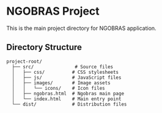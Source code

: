 # NGOBRAS Project

This is the main project directory for NGOBRAS application.

## Directory Structure

```
project-root/
  ├── src/               # Source files
  │   ├── css/          # CSS stylesheets
  │   ├── js/           # JavaScript files
  │   ├── images/       # Image assets
  │   │   └── icons/    # Icon files
  │   ├── ngobras.html  # Ngobras main page
  │   └── index.html    # Main entry point
  └── dist/             # Distribution files
```
